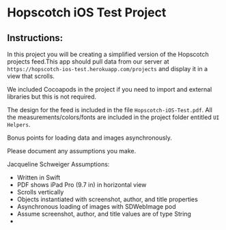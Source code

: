 # Hopscotch iOS Test Project

## Instructions:
In this project you will be creating a simplified version of the Hopscotch projects feed.This app should pull data from our server at `https://hopscotch-ios-test.herokuapp.com/projects` and display it in a view that scrolls.

We included Cocoapods in the project if you need to import and external libraries but this is not required. 

The design for the feed is included in the file `Hopscotch-iOS-Test.pdf`. All the measurements/colors/fonts are included in the project folder entitled `UI Helpers`.

Bonus points for loading data and images asynchronously. 

Please document any assumptions you make. 

Jacqueline Schweiger Assumptions:

- Written in Swift
- PDF shows iPad Pro (9.7 in) in horizontal view
- Scrolls vertically
- Objects instantiated with screenshot, author, and title properties
- Asynchronous loading of images with SDWebImage pod
- Assume screenshot, author, and title values are of type String
- 
